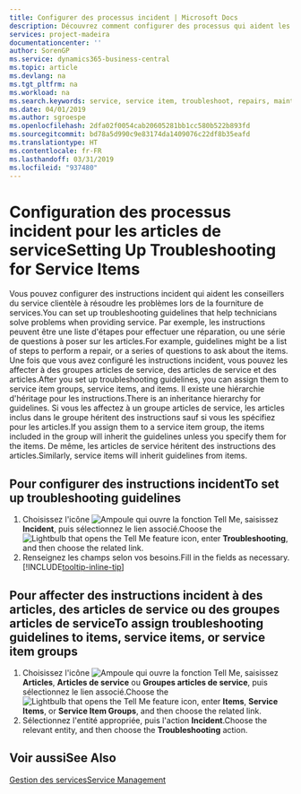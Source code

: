 ```yaml
---
title: Configurer des processus incident | Microsoft Docs
description: Découvrez comment configurer des processus qui aident les conseillers du service clientèle à identifier et à résoudre les problèmes liés aux articles de service.
services: project-madeira
documentationcenter: ''
author: SorenGP
ms.service: dynamics365-business-central
ms.topic: article
ms.devlang: na
ms.tgt_pltfrm: na
ms.workload: na
ms.search.keywords: service, service item, troubleshoot, repairs, maintenance
ms.date: 04/01/2019
ms.author: sgroespe
ms.openlocfilehash: 2dfa02f0054cab20605281bb1cc580b522b893fd
ms.sourcegitcommit: bd78a5d990c9e83174da1409076c22df8b35eafd
ms.translationtype: HT
ms.contentlocale: fr-FR
ms.lasthandoff: 03/31/2019
ms.locfileid: "937480"
---
```

# <a name="setting-up-troubleshooting-for-service-items"></a><span data-ttu-id="d8ce3-103">Configuration des processus incident pour les articles de service</span><span class="sxs-lookup"><span data-stu-id="d8ce3-103">Setting Up Troubleshooting for Service Items</span></span>
<span data-ttu-id="d8ce3-104">Vous pouvez configurer des instructions incident qui aident les conseillers du service clientèle à résoudre les problèmes lors de la fourniture de services.</span><span class="sxs-lookup"><span data-stu-id="d8ce3-104">You can set up troubleshooting guidelines that help technicians solve problems when providing service.</span></span> <span data-ttu-id="d8ce3-105">Par exemple, les instructions peuvent être une liste d'étapes pour effectuer une réparation, ou une série de questions à poser sur les articles.</span><span class="sxs-lookup"><span data-stu-id="d8ce3-105">For example, guidelines might be a list of steps to perform a repair, or a series of questions to ask about the items.</span></span> <span data-ttu-id="d8ce3-106">Une fois que vous avez configuré les instructions incident, vous pouvez les affecter à des groupes articles de service, des articles de service et des articles.</span><span class="sxs-lookup"><span data-stu-id="d8ce3-106">After you set up troubleshooting guidelines, you can assign them to service item groups, service items, and items.</span></span> <span data-ttu-id="d8ce3-107">Il existe une hiérarchie d'héritage pour les instructions.</span><span class="sxs-lookup"><span data-stu-id="d8ce3-107">There is an inheritance hierarchy for guidelines.</span></span> <span data-ttu-id="d8ce3-108">Si vous les affectez à un groupe articles de service, les articles inclus dans le groupe héritent des instructions sauf si vous les spécifiez pour les articles.</span><span class="sxs-lookup"><span data-stu-id="d8ce3-108">If you assign them to a service item group, the items included in the group will inherit the guidelines unless you specify them for the items.</span></span> <span data-ttu-id="d8ce3-109">De même, les articles de service héritent des instructions des articles.</span><span class="sxs-lookup"><span data-stu-id="d8ce3-109">Similarly, service items will inherit guidelines from items.</span></span>  

## <a name="to-set-up-troubleshooting-guidelines"></a><span data-ttu-id="d8ce3-110">Pour configurer des instructions incident</span><span class="sxs-lookup"><span data-stu-id="d8ce3-110">To set up troubleshooting guidelines</span></span>
1. <span data-ttu-id="d8ce3-111">Choisissez l'icône ![Ampoule qui ouvre la fonction Tell Me](media/ui-search/search_small.png "Dites-moi ce que vous voulez faire"), saisissez **Incident**, puis sélectionnez le lien associé.</span><span class="sxs-lookup"><span data-stu-id="d8ce3-111">Choose the ![Lightbulb that opens the Tell Me feature](media/ui-search/search_small.png "Tell me what you want to do") icon, enter **Troubleshooting**, and then choose the related link.</span></span>  
2. <span data-ttu-id="d8ce3-112">Renseignez les champs selon vos besoins.</span><span class="sxs-lookup"><span data-stu-id="d8ce3-112">Fill in the fields as necessary.</span></span> [!INCLUDE[tooltip-inline-tip](includes/tooltip-inline-tip_md.md)]  

## <a name="to-assign-troubleshooting-guidelines-to-items-service-items-or-service-item-groups"></a><span data-ttu-id="d8ce3-113">Pour affecter des instructions incident à des articles, des articles de service ou des groupes articles de service</span><span class="sxs-lookup"><span data-stu-id="d8ce3-113">To assign troubleshooting guidelines to items, service items, or service item groups</span></span>
1. <span data-ttu-id="d8ce3-114">Choisissez l'icône ![Ampoule qui ouvre la fonction Tell Me](media/ui-search/search_small.png "Dites-moi ce que vous voulez faire"), saisissez **Articles**, **Articles de service** ou **Groupes articles de service**, puis sélectionnez le lien associé.</span><span class="sxs-lookup"><span data-stu-id="d8ce3-114">Choose the ![Lightbulb that opens the Tell Me feature](media/ui-search/search_small.png "Tell me what you want to do") icon, enter **Items**, **Service Items**, or **Service Item Groups**, and then choose the related link.</span></span>  
2. <span data-ttu-id="d8ce3-115">Sélectionnez l'entité appropriée, puis l'action **Incident**.</span><span class="sxs-lookup"><span data-stu-id="d8ce3-115">Choose the relevant entity, and then choose the **Troubleshooting** action.</span></span>  

## <a name="see-also"></a><span data-ttu-id="d8ce3-116">Voir aussi</span><span class="sxs-lookup"><span data-stu-id="d8ce3-116">See Also</span></span>
[<span data-ttu-id="d8ce3-117">Gestion des services</span><span class="sxs-lookup"><span data-stu-id="d8ce3-117">Service Management</span></span>](service-service.md)